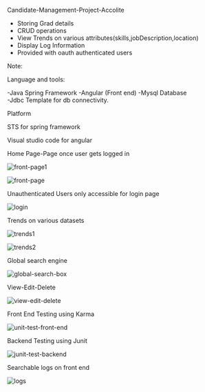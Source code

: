  Candidate-Management-Project-Accolite
- Storing Grad details
- CRUD operations
- View Trends on various attributes(skills,jobDescription,location)
- Display Log Information
- Provided with oauth authenticated users 

Note:

Language and tools:

-Java Spring Framework
-Angular (Front end)
-Mysql Database  
-Jdbc Template for db connectivity.

Platform

STS for spring framework

Visual studio code for angular

Home Page-Page once user gets logged in 

![front-page1](https://user-images.githubusercontent.com/49608687/117282370-4ca81f00-ae82-11eb-97d6-8813d1fc8026.JPG)

![front-page](https://user-images.githubusercontent.com/49608687/117281873-bd9b0700-ae81-11eb-9111-ff9c04d804db.JPG)

Unauthenticated Users only accessible for login page 

![login](https://user-images.githubusercontent.com/49608687/117283968-f805a380-ae83-11eb-8e3f-29019d551549.JPG)

Trends on various datasets

![trends1](https://user-images.githubusercontent.com/49608687/117282344-444fe400-ae82-11eb-8df8-add70ace648f.JPG)

![trends2](https://user-images.githubusercontent.com/49608687/117282361-487c0180-ae82-11eb-9d70-fc86d26b23b7.JPG)


Global search engine


![global-search-box](https://user-images.githubusercontent.com/49608687/117282519-782b0980-ae82-11eb-9386-86e26c50afdb.JPG)

View-Edit-Delete 

![view-edit-delete](https://user-images.githubusercontent.com/49608687/117282483-6ea1a180-ae82-11eb-9587-62433efe990e.JPG)



Front End Testing using Karma

![unit-test-front-end](https://user-images.githubusercontent.com/49608687/117282687-a7417b00-ae82-11eb-80a5-6a49d8dd8e45.JPG)

Backend Testing using Junit

![junit-test-backend](https://user-images.githubusercontent.com/49608687/117282651-9c86e600-ae82-11eb-9a8e-184041a8b8ca.JPG)


Searchable logs on front end


![logs](https://user-images.githubusercontent.com/49608687/117284156-2b483280-ae84-11eb-8711-eee3578d6e7f.JPG)





